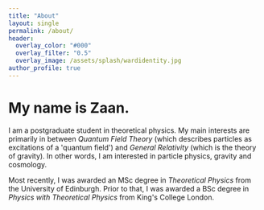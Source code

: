 ```yaml
---
title: "About"
layout: single
permalink: /about/
header:
  overlay_color: "#000"
  overlay_filter: "0.5"
  overlay_image: /assets/splash/wardidentity.jpg
author_profile: true
---
```

# My name is Zaan.
I am a postgraduate student in theoretical physics. My main interests are primarily in between *Quantum Field Theory* (which describes particles as excitations of a 'quantum field') and *General Relativity* (which is the theory of gravity). In other words, I am interested in particle physics, gravity and cosmology.

Most recently, I was awarded an MSc degree in *Theoretical Physics* from the University of Edinburgh. Prior to that, I was awarded a BSc degree in *Physics with Theoretical Physics* from King's College London.